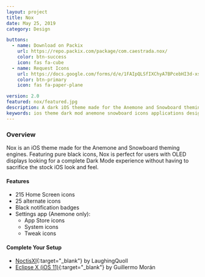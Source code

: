 ```yaml
---
layout: project
title: Nox
date: May 25, 2019
category: Design

buttons:
  - name: Download on Packix
    url: https://repo.packix.com/package/com.caestrada.nox/
    color: btn-success
    icon: fas fa-cube
  - name: Request Icons
    url: https://docs.google.com/forms/d/e/1FAIpQLSfIXChyA7BPcebHI3d-xsoy82Kc4smC8Yym3-hqiRHj-wdnAw/viewform
    color: btn-primary
    icon: fas fa-paper-plane

version: 2.0
featured: nox/featured.jpg
description: A dark iOS theme made for the Anemone and Snowboard theming engines, featuring over 300 icons.
keywords: ios theme dark mod anemone snowboard icons applications design
---
```


### Overview

Nox is an iOS theme made for the Anemone and Snowboard theming engines. Featuring pure black icons, Nox is perfect for users with OLED displays looking for a complete Dark Mode experience without having to sacrifice the stock iOS look and feel.

#### Features
- 215 Home Screen icons
- 25 alternate icons
- Black notification badges
- Settings app (Anemone only):
	- App Store icons
	- System icons
	- Tweak icons

#### Complete Your Setup
- [NoctisXI](https://repo.packix.com/package/com.laughingquoll.noctisxi/){:target="_blank"} by LaughingQuoll
- [Eclipse X (iOS 11)](https://repo.packix.com/package/com.laughingquoll.noctisxi/){:target="_blank"} by Guillermo Morán